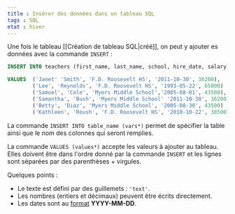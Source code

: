 ```yaml
---
title : Insérer des données dans un tableau SQL
tags : SQL
etat : hiver
---
```


Une fois le tableau [[Création de tableau SQL\|créé]], on peut y ajouter es données avec la commande `INSERT` :

```SQL
INSERT INTO teachers (first_name, last_name, school, hire_date, salary)

VALUES 	('Janet' 'Smith', 'F.D. Roosevelt HS', '2011-10-30', 36200),
		('Lee', 'Reynolds', 'F.D. Roosevelt HS', '1993-05-22', 65000)
		('Samuel', 'Cole', 'Myers Middle School','2005-08-01', 43500),
		('Samantha', 'Bush', 'Myers Middle School' '2011-10-30', 36200),
		('Betty', 'Diaz', 'Myers Middle School', '2005-08-30', 43500) ,
		('Kathleen', 'Roush', 'F.D. Roosevelt HS', '2010-10-22', 38500);
```

La commande `INSERT INTO table_name (vars*)` permet de spécifier la table ainsi que le nom des colonnes qui seront remplies.

La commande `VALUES (values*)` accepte les valeurs à ajouter au tableau. Elles doivent être dans l'ordre donné par la commande `INSERT` et les lignes sont séparées par des parenthèses + virgules.

Quelques points :

- Le texte est défini par des guillemets : `'text'`.
- Les nombres (entiers et décimaux) peuvent être écrits directement.
- Les dates sont au [format](https://xkcd.com/1179/) **YYYY-MM-DD**.

